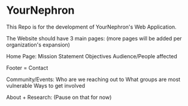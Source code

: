 # YourNephron
This Repo is for the development of YourNephron's Web Application. 

The Website should have 3 main pages:
(more pages will be added per organization's expansion)

Home Page:
Mission Statement
Objectives
Audience/People affected

Footer = Contact

Community/Events:
Who are we reaching out to
What groups are most vulnerable
Ways to get involved

About + Research:
(Pause on that for now)

